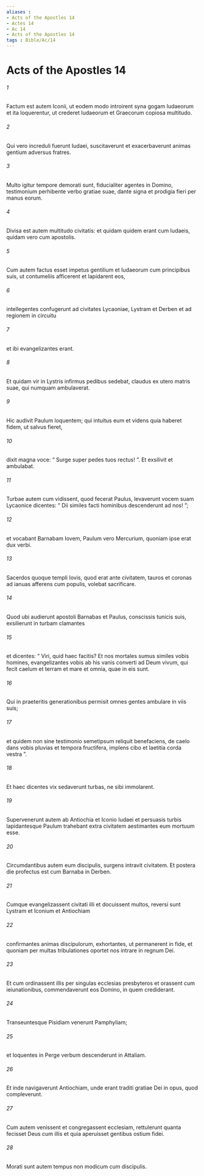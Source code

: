```yaml
---
aliases : 
- Acts of the Apostles 14
- Actes 14
- Ac 14
- Acts of the Apostles 14
tags : Bible/Ac/14
---
```


# Acts of the Apostles 14

###### 1
Factum est autem Iconii, ut eodem modo introirent syna gogam Iudaeorum et ita loquerentur, ut crederet Iudaeorum et Graecorum copiosa multitudo. 
###### 2
Qui vero increduli fuerunt Iudaei, suscitaverunt et exacerbaverunt animas gentium adversus fratres. 
###### 3
Multo igitur tempore demorati sunt, fiducialiter agentes in Domino, testimonium perhibente verbo gratiae suae, dante signa et prodigia fieri per manus eorum. 
###### 4
Divisa est autem multitudo civitatis: et quidam quidem erant cum Iudaeis, quidam vero cum apostolis. 
###### 5
Cum autem factus esset impetus gentilium et Iudaeorum cum principibus suis, ut contumeliis afficerent et lapidarent eos, 
###### 6
intellegentes confugerunt ad civitates Lycaoniae, Lystram et Derben et ad regionem in circuitu 
###### 7
et ibi evangelizantes erant.
###### 8
Et quidam vir in Lystris infirmus pedibus sedebat, claudus ex utero matris suae, qui numquam ambulaverat. 
###### 9
Hic audivit Paulum loquentem; qui intuitus eum et videns quia haberet fidem, ut salvus fieret, 
###### 10
dixit magna voce: “ Surge super pedes tuos rectus! ”. Et exsilivit et ambulabat. 
###### 11
Turbae autem cum vidissent, quod fecerat Paulus, levaverunt vocem suam Lycaonice dicentes: “ Dii similes facti hominibus descenderunt ad nos! ”; 
###### 12
et vocabant Barnabam Iovem, Paulum vero Mercurium, quoniam ipse erat dux verbi.
###### 13
Sacerdos quoque templi Iovis, quod erat ante civitatem, tauros et coronas ad ianuas afferens cum populis, volebat sacrificare. 
###### 14
Quod ubi audierunt apostoli Barnabas et Paulus, conscissis tunicis suis, exsilierunt in turbam clamantes 
###### 15
et dicentes: “ Viri, quid haec facitis? Et nos mortales sumus similes vobis homines, evangelizantes vobis ab his vanis converti ad Deum vivum, qui fecit caelum et terram et mare et omnia, quae in eis sunt. 
###### 16
Qui in praeteritis generationibus permisit omnes gentes ambulare in viis suis; 
###### 17
et quidem non sine testimonio semetipsum reliquit benefaciens, de caelo dans vobis pluvias et tempora fructifera, implens cibo et laetitia corda vestra ”. 
###### 18
Et haec dicentes vix sedaverunt turbas, ne sibi immolarent. 
###### 19
Supervenerunt autem ab Antiochia et Iconio Iudaei et persuasis turbis lapidantesque Paulum trahebant extra civitatem aestimantes eum mortuum esse. 
###### 20
Circumdantibus autem eum discipulis, surgens intravit civitatem. Et postera die profectus est cum Barnaba in Derben.
###### 21
Cumque evangelizassent civitati illi et docuissent multos, reversi sunt Lystram et Iconium et Antiochiam 
###### 22
confirmantes animas discipulorum, exhortantes, ut permanerent in fide, et quoniam per multas tribulationes oportet nos intrare in regnum Dei. 
###### 23
Et cum ordinassent illis per singulas ecclesias presbyteros et orassent cum ieiunationibus, commendaverunt eos Domino, in quem crediderant. 
###### 24
Transeuntesque Pisidiam venerunt Pamphyliam; 
###### 25
et loquentes in Perge verbum descenderunt in Attaliam. 
###### 26
Et inde navigaverunt Antiochiam, unde erant traditi gratiae Dei in opus, quod compleverunt.
###### 27
Cum autem venissent et congregassent ecclesiam, rettulerunt quanta fecisset Deus cum illis et quia aperuisset gentibus ostium fidei. 
###### 28
Morati sunt autem tempus non modicum cum discipulis.
